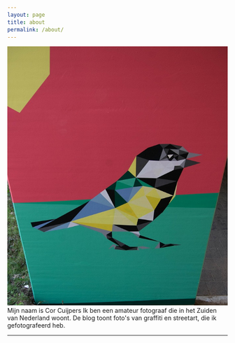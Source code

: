 ```yaml
---
layout: page
title: about
permalink: /about/
---
```


<img class="col one right" src="/img/IMGP4608.jpg">

<br/>
Mijn naam is Cor Cuijpers
Ik ben een amateur fotograaf die in het Zuiden van Nederland woont.
De blog toont foto's van graffiti en streetart, 
die ik gefotografeerd heb.


<br/>
<hr/>
<br/>
<span class="contacticon center">
	<a href="mailto:Cor_20@yahoo.com"><i class="fa fa-envelope-square"></i></a>
	</span>
	



